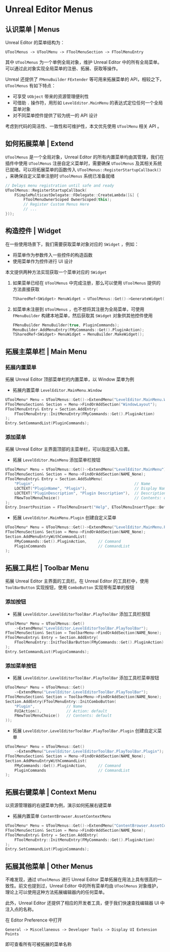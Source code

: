 # Unreal Editor Menus

## 认识菜单 | Menus

Unreal Editor 的菜单结构为：

`UToolMenus -> UToolMenu -> FToolMenuSection -> FToolMenuEntry`

其中 `UToolMenus` 为一个单例全局对象，维护 Unreal Editor 中的所有全局菜单。可以通过此对象实现全局菜单的注册、拓展、获取等操作。

Unreal 还提供了 `FMenuBuilder` `FExtender` 等可用来拓展菜单的 API，相较之下，`UToolMenus` 有如下特点：

- 可享受 `UObject` 带来的资源管理便利性
- 可借助 `.` 操作符，用形如 `LevelEditor.MainMenu` 的表达式定位任何一个全局菜单对象
- 对不同菜单控件提供了较为统一的 API 设计

考虑到代码的简洁性、一致性和可维护性，本文优先使用 `UToolMenu` 相关 API 。

## 如何拓展菜单 | Extend

`UToolMenus` 是一个全局对象，Unreal Editor 的所有内置菜单均由其管理，我们在插件中使用 `UToolMenus` 注册自定义菜单时，需要确保 `UToolMenus` 及其相关系统已就绪。可以将拓展菜单的函数传入 `UToolMenus::RegisterStartupCallback()` ，来确保自定义菜单注册时 `UToolMenus` 系统已准备就绪

```cpp
// Delays menu registration until safe and ready
UToolMenus::RegisterStartupCallback(
    FSimpleMulticastDelegate::FDelegate::CreateLambda([&] {
        FToolMenuOwnerScoped OwnerScoped(this);
        // Register Custom Menus Here
        // ...
}));
```

## 构造控件 | Widget

在一些使用场景下，我们需要获取菜单对象对应的 `SWidget` ，例如：

- 将菜单作为参数传入一些控件的构造函数
- 使用菜单作为控件进行 UI 设计

本文提供两种方法实现获取一个菜单对应的 `SWidget`

1. 如果菜单已经在 `UToolMenus` 中完成注册，那么可以使用 `UToolMenus` 提供的方法直接获取

   ```cpp
   TSharedRef<SWidget> MenuWidget = UToolMenus::Get()->GenerateWidget(Menu);
   ```

2. 如菜单未注册到 `UToolMenus` ，也不想将其注册为全局菜单，可使用 `FMenuBuilder` 构建本地菜单，然后获取其 `SWidget` 对象供其他控件使用
   ```cpp
   FMenuBuilder MenuBuilder(true, PluginCommands);
   MenuBuilder.AddMenuEntry(FMyCommands::Get().PluginAction);
   TSharedRef<SWidget> MenuWidget = MenuBuilder.MakeWidget();
   ```

## 拓展主菜单栏 | Main Menu

### 拓展内置菜单

拓展 Unreal Editor 顶部菜单栏的内置菜单，以 Window 菜单为例

- 拓展内置菜单 `LevelEditor.MainMenu.Window`

```cpp
UToolMenu* Menu = UToolMenus::Get()->ExtendMenu("LevelEditor.MainMenu.Window");
FToolMenuSection& Section = Menu->FindOrAddSection("WindowLayout");
FToolMenuEntry& Entry = Section.AddEntry(
    FToolMenuEntry::InitMenuEntry(FMyCommands::Get().PluginAction)
);
Entry.SetCommandList(PluginCommands);
```

### 添加菜单

拓展 Unreal Editor 主界面顶部的主菜单栏，可以指定插入位置。

- 拓展 `LevelEditor.MainMenu` 添加菜单栏按钮

```cpp
UToolMenu* Menu = UToolMenus::Get()->ExtendMenu("LevelEditor.MainMenu");
FToolMenuSection& Section = Menu->FindOrAddSection(NAME_None);
FToolMenuEntry& Entry = Section.AddSubMenu(
    "Plugin",                                            // Name
    LOCTEXT("PluginName", "Plugin"),                     // Display Name
    LOCTEXT("PluginDescription", "Plugin Description"),  // Descriptions
    FNewToolMenuChoice()                                 // Contents: default
);
Entry.InsertPosition = FToolMenuInsert("Help", EToolMenuInsertType::Before);
```

- 拓展 `LevelEditor.MainMenu.Plugin` 创建自定义菜单

```cpp
UToolMenu* Menu = UToolMenus::Get()->ExtendMenu("LevelEditor.MainMenu.Plugin");
FToolMenuSection& Section = Menu->FindOrAddSection(NAME_None);
Section.AddMenuEntryWithCommandList(
    FMyCommands::Get().PluginAction,     // Command
    PluginCommands                       // CommandList
);
```

## 拓展工具栏 | Toolbar Menu

拓展 Unreal Editor 主界面的工具栏。在 Unreal Editor 的工具栏中，使用 `ToolBarButton` 实现按钮，使用 `ComboButton` 实现带有菜单的按钮

### 添加按钮

- 拓展 `LevelEditor.LevelEditorToolBar.PlayToolBar` 添加工具栏按钮

```cpp
UToolMenu* Menu = UToolMenus::Get()
    ->ExtendMenu("LevelEditor.LevelEditorToolBar.PlayToolBar");
FToolMenuSection& Section = ToolbarMenu->FindOrAddSection(NAME_None);
FToolMenuEntry& Entry = Section.AddEntry(
    FToolMenuEntry::InitToolBarButton(FMyCommands::Get().PluginAction)
);
Entry.SetCommandList(PluginCommands);
```

### 添加菜单按钮

- 拓展 `LevelEditor.LevelEditorToolBar.PlayToolBar` 添加工具栏菜单按钮

```cpp
UToolMenu* Menu = UToolMenus::Get()
    ->ExtendMenu("LevelEditor.LevelEditorToolBar.PlayToolBar");
FToolMenuSection& Section = ToolbarMenu->FindOrAddSection(NAME_None);
Section.AddEntry(FToolMenuEntry::InitComboButton(
    "Plugin",              // Name
    FUIAction(),           // Action: default
    FNewToolMenuChoice()   // Contents: default
));
```

- 拓展 `LevelEditor.LevelEditorToolBar.PlayToolBar.Plugin` 创建自定义菜单

```cpp
UToolMenu* Menu = UToolMenus::Get()
    ->ExtendMenu("LevelEditor.LevelEditorToolBar.PlayToolBar.Plugin");
FToolMenuSection& Section = Menu->FindOrAddSection(NAME_None);
Section.AddMenuEntryWithCommandList(
    FMyCommands::Get().PluginAction,     // Command
    PluginCommands                       // CommandList
);
```

## 拓展右键菜单 | Context Menu

以资源管理器的右键菜单为例，演示如何拓展右键菜单

- 拓展内置菜单 `ContentBrowser.AssetContextMenu`

```cpp
UToolMenu* Menu = UToolMenus::Get()->ExtendMenu("ContentBrowser.AssetContextMenu");
FToolMenuSection& Section = Menu->FindOrAddSection(NAME_None);
FToolMenuEntry& Entry = Section.AddEntry(
    FToolMenuEntry::InitMenuEntry(FMyCommands::Get().PluginAction)
);
Entry.SetCommandList(PluginCommands);
```

## 拓展其他菜单 | Other Menus

不难发现，通过 `UToolMenus` 进行 Unreal Editor 菜单拓展在用法上具有很高的一致性。前文也提到过，Unreal Editor 中的所有菜单均由 `UToolMenus` 对象维护，理论上可以使用这种方法拓展编辑器内的任何菜单。

此外，Unreal Editor 还提供了相应的开发者工具，便于我们快速查找编辑器 UI 中注入点的名称。

在 Editor Preference 中打开

`General -> Miscellaneous -> Developer Tools -> Display UI Extension Points`

即可查看所有可被拓展的菜单名称
